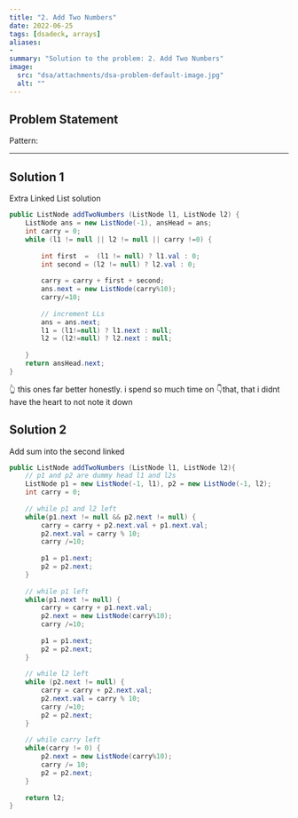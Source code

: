 ```yaml
---
title: "2. Add Two Numbers"
date: 2022-06-25
tags: [dsadeck, arrays]
aliases:
- 
summary: "Solution to the problem: 2. Add Two Numbers"
image:
  src: "dsa/attachments/dsa-problem-default-image.jpg"
  alt: ""
---
```


## Problem Statement


Pattern: 

---

## Solution 1
Extra Linked List solution
``` java
public ListNode addTwoNumbers (ListNode l1, ListNode l2) {
	ListNode ans = new ListNode(-1), ansHead = ans;
	int carry = 0;
	while (l1 != null || l2 != null || carry !=0) {
		
		int first  =  (l1 != null) ? l1.val : 0;
		int second = (l2 != null) ? l2.val : 0;
		
		carry = carry + first + second;
		ans.next = new ListNode(carry%10);
		carry/=10;
		
		// increment LLs
		ans = ans.next;
		l1 = (l1!=null) ? l1.next : null;
		l2 = (l2!=null) ? l2.next : null;
	
	}
	return ansHead.next;
}
```
👆 this ones far better honestly. i spend so much time on 👇that, that i didnt have the heart to not note it down


## Solution 2
Add sum into the second linked 
``` java
public ListNode addTwoNumbers (ListNode l1, ListNode l2){
	// p1 and p2 are dummy head l1 and l2s
	ListNode p1 = new ListNode(-1, l1), p2 = new ListNode(-1, l2);
	int carry = 0;
	
	// while p1 and l2 left
	while(p1.next != null && p2.next != null) {
		carry = carry + p2.next.val + p1.next.val;
		p2.next.val = carry % 10;
		carry /=10;
		
		p1 = p1.next;
		p2 = p2.next;
	}
	
	// while p1 left
	while(p1.next != null) {
		carry = carry + p1.next.val;
		p2.next = new ListNode(carry%10);
		carry /=10;
		
		p1 = p1.next;
		p2 = p2.next;
	}
	
	// while l2 left
	while (p2.next != null) {
		carry = carry + p2.next.val;
		p2.next.val = carry % 10;
		carry /=10;
		p2 = p2.next;
	}
	
	// while carry left
	while(carry != 0) {
		p2.next = new ListNode(carry%10);
		carry /= 10;
		p2 = p2.next;
	}
	
	return l2;
}
```


